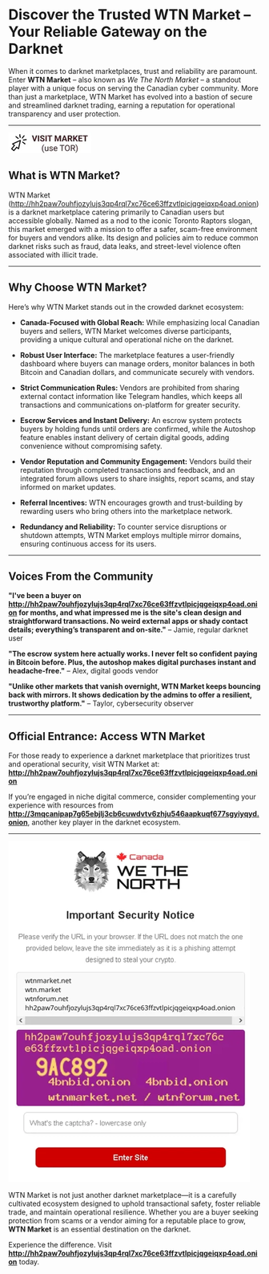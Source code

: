 # Discover the Trusted WTN Market – Your Reliable Gateway on the Darknet

When it comes to darknet marketplaces, trust and reliability are paramount. Enter **WTN Market** – also known as *We The North Market* – a standout player with a unique focus on serving the Canadian cyber community. More than just a marketplace, WTN Market has evolved into a bastion of secure and streamlined darknet trading, earning a reputation for operational transparency and user protection.

---
[![img](/img/preferences.webp)](http://hh2paw7ouhfjozylujs3qp4rql7xc76ce63ffzvtlpicjqgeiqxp4oad.onion)

## What is WTN Market?

WTN Market (http://hh2paw7ouhfjozylujs3qp4rql7xc76ce63ffzvtlpicjqgeiqxp4oad.onion) is a darknet marketplace catering primarily to Canadian users but accessible globally. Named as a nod to the iconic Toronto Raptors slogan, this market emerged with a mission to offer a safer, scam-free environment for buyers and vendors alike. Its design and policies aim to reduce common darknet risks such as fraud, data leaks, and street-level violence often associated with illicit trade.

---

## Why Choose WTN Market?

Here’s why WTN Market stands out in the crowded darknet ecosystem:

- **Canada-Focused with Global Reach:** While emphasizing local Canadian buyers and sellers, WTN Market welcomes diverse participants, providing a unique cultural and operational niche on the darknet.

- **Robust User Interface:** The marketplace features a user-friendly dashboard where buyers can manage orders, monitor balances in both Bitcoin and Canadian dollars, and communicate securely with vendors.

- **Strict Communication Rules:** Vendors are prohibited from sharing external contact information like Telegram handles, which keeps all transactions and communications on-platform for greater security.

- **Escrow Services and Instant Delivery:** An escrow system protects buyers by holding funds until orders are confirmed, while the Autoshop feature enables instant delivery of certain digital goods, adding convenience without compromising safety.

- **Vendor Reputation and Community Engagement:** Vendors build their reputation through completed transactions and feedback, and an integrated forum allows users to share insights, report scams, and stay informed on market updates.

- **Referral Incentives:** WTN encourages growth and trust-building by rewarding users who bring others into the marketplace network.

- **Redundancy and Reliability:** To counter service disruptions or shutdown attempts, WTN Market employs multiple mirror domains, ensuring continuous access for its users.

---

## Voices From the Community

**"I've been a buyer on http://hh2paw7ouhfjozylujs3qp4rql7xc76ce63ffzvtlpicjqgeiqxp4oad.onion for months, and what impressed me is the site's clean design and straightforward transactions. No weird external apps or shady contact details; everything’s transparent and on-site."** – Jamie, regular darknet user

**"The escrow system here actually works. I never felt so confident paying in Bitcoin before. Plus, the autoshop makes digital purchases instant and headache-free."** – Alex, digital goods vendor

**"Unlike other markets that vanish overnight, WTN Market keeps bouncing back with mirrors. It shows dedication by the admins to offer a resilient, trustworthy platform."** – Taylor, cybersecurity observer

---

## Official Entrance: Access WTN Market

For those ready to experience a darknet marketplace that prioritizes trust and operational security, visit WTN Market at: **http://hh2paw7ouhfjozylujs3qp4rql7xc76ce63ffzvtlpicjqgeiqxp4oad.onion**

If you’re engaged in niche digital commerce, consider complementing your experience with resources from **http://3mqcanipap7g65ebjlj3cb6cuwdvtv6zhju546aapkuqf677sgyiyqyd.onion**, another key player in the darknet ecosystem.

---
[![img](/img/resize.webp)](http://hh2paw7ouhfjozylujs3qp4rql7xc76ce63ffzvtlpicjqgeiqxp4oad.onion)

WTN Market is not just another darknet marketplace—it is a carefully cultivated ecosystem designed to uphold transactional safety, foster reliable trade, and maintain operational resilience. Whether you are a buyer seeking protection from scams or a vendor aiming for a reputable place to grow, **WTN Market** is an essential destination on the darknet.

Experience the difference. Visit **http://hh2paw7ouhfjozylujs3qp4rql7xc76ce63ffzvtlpicjqgeiqxp4oad.onion** today.